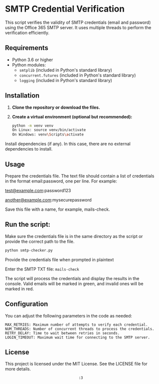 # SMTP Credential Verification

This script verifies the validity of SMTP credentials (email and password) using the Office 365 SMTP server. It uses multiple threads to perform the verification efficiently.

## Requirements

- Python 3.6 or higher
- Python modules:
  - `smtplib` (included in Python's standard library)
  - `concurrent.futures` (included in Python's standard library)
  - `logging` (included in Python's standard library)

## Installation

1. **Clone the repository or download the files.**

2. **Create a virtual environment (optional but recommended):**

   ```bash
   python -m venv venv
   On Linux: source venv/bin/activate
   On Windows: venv\Scripts\activate
Install dependencies (if any). In this case, there are no external dependencies to install.

## Usage
Prepare the credentials file.
The text file should contain a list of credentials in the format email:password, one per line. For example:

test@example.com:password123

another@example.com:mysecurepassword

Save this file with a name, for example, mails-check.

## Run the script:
Make sure the credentials file is in the same directory as the script or provide the correct path to the file.

```bash
python smtp-checker.py
``````
Provide the credentials file when prompted in plaintext

Enter the SMTP TXT file: `mails-check`

The script will process the credentials and display the results in the console. 
Valid emails will be marked in green, and invalid ones will be marked in red.

## Configuration

You can adjust the following parameters in the code as needed:

    MAX_RETRIES: Maximum number of attempts to verify each credential.
    NUM_THREADS: Number of concurrent threads to process the credentials.
    RETRY_DELAY: Time to wait between retries in seconds.
    LOGIN_TIMEOUT: Maximum wait time for connecting to the SMTP server.
    
## License

This project is licensed under the MIT License. See the LICENSE file for more details.

                                      :3
